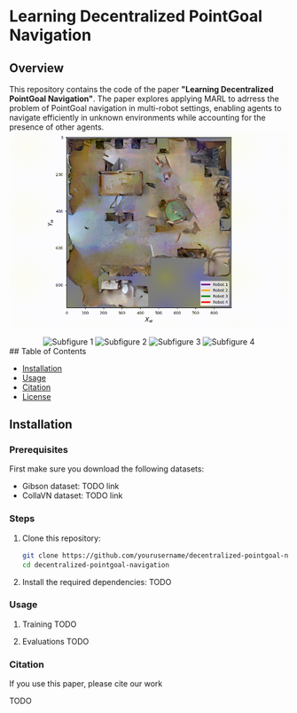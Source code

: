 
# Learning Decentralized PointGoal Navigation

## Overview

This repository contains the code of the paper **"Learning Decentralized PointGoal Navigation"**. The paper explores applying MARL to adrress the problem of PointGoal navigation in multi-robot settings, enabling agents to navigate efficiently in unknown environments while accounting for the presence of other agents.
![](https://github.com/TakieddineSOUALHI/MARLPointNAV/blob/main/video.gif)

<div align="center">
  <img src="https://github.com/TakieddineSOUALHI/MARLPointNAV/blob/main/subfig1.png" alt="Subfigure 1" width="24%">
  <img src="https://github.com/TakieddineSOUALHI/MARLPointNAV/blob/main/subfig2.png" alt="Subfigure 2" width="24%">
  <img src="https://github.com/TakieddineSOUALHI/MARLPointNAV/blob/main/subfig3.png" alt="Subfigure 3" width="24%">
  <img src="https://github.com/TakieddineSOUALHI/MARLPointNAV/blob/main/subfig4.png" alt="Subfigure 4" width="24%">
</div>
## Table of Contents

- [Installation](#installation)
- [Usage](#usage)
- [Citation](#citation)
- [License](#license)

## Installation

### Prerequisites

First make sure you download the following datasets: 
- Gibson dataset: TODO link
- CollaVN dataset: TODO link
### Steps

1. Clone this repository:
   ```bash
   git clone https://github.com/yourusername/decentralized-pointgoal-navigation.git
   cd decentralized-pointgoal-navigation

2. Install the required dependencies:
TODO 
### Usage 
 1. Training 
TODO

 2. Evaluations
TODO 

 ### Citation 
If you use this paper, please cite our work  

TODO 



